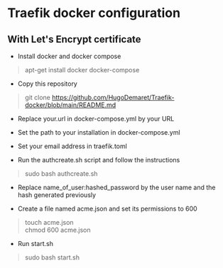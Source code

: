 # Traefik docker configuration
## With Let's Encrypt certificate
- Install docker and docker compose
> apt-get install docker docker-compose
- Copy this repository
> git clone https://github.com/HugoDemaret/Traefik-docker/blob/main/README.md
- Replace your.url in docker-compose.yml by your URL
- Set the path to your installation in docker-compose.yml
- Set your email address in traefik.toml

- Run the authcreate.sh script and follow the instructions
> sudo bash authcreate.sh
- Replace name_of_user:hashed_password by the user name and the hash generated previously

- Create a file named acme.json and set its permissions to 600
> touch acme.json
<br>chmod 600 acme.json

- Run start.sh
> sudo bash start.sh
